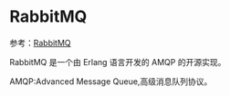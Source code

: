 # RabbitMQ 

参考：[RabbitMQ ](https://www.jianshu.com/p/79ca08116d57)

RabbitMQ 是一个由 Erlang 语言开发的 AMQP 的开源实现。 

AMQP:Advanced Message Queue,高级消息队列协议。

